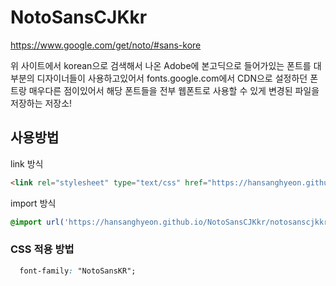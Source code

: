 # NotoSansCJKkr

https://www.google.com/get/noto/#sans-kore

위 사이트에서 korean으로 검색해서 나온 Adobe에 본고딕으로 들어가있는 폰트를 대부분의 디자이너들이
사용하고있어서 fonts.google.com에서 CDN으로 설정하던 폰트랑 매우다른 점이있어서 해당 폰트들을 전부
웹폰트로 사용할 수 있게 변경된 파일을 저장하는 저장소!

## 사용방법

link 방식

```html
<link rel="stylesheet" type="text/css" href="https://hansanghyeon.github.io/NotoSansCJKkr/notosanscjkkr.css">
```

import 방식

```css
@import url('https://hansanghyeon.github.io/NotoSansCJKkr/notosanscjkkr.css');
```

### CSS 적용 방법

```css
  font-family: "NotoSansKR";
```